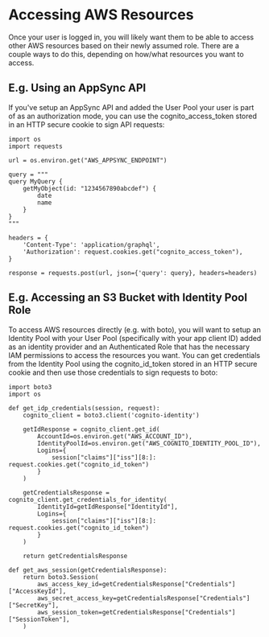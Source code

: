 # Accessing AWS Resources

Once your user is logged in, you will likely want them to be able to access other AWS resources based on their newly assumed role. There are a couple ways to do this, depending on how/what resources you want to access.

## E.g. Using an AppSync API

If you've setup an AppSync API and added the User Pool your user is part of as an authorization mode, you can use the cognito_access_token stored in an HTTP secure cookie to sign API requests:

```
import os
import requests

url = os.environ.get("AWS_APPSYNC_ENDPOINT")

query = """
query MyQuery {
    getMyObject(id: "1234567890abcdef") {
        date
        name
    }
}
"""

headers = {
    'Content-Type': 'application/graphql',
    'Authorization': request.cookies.get("cognito_access_token"),
}

response = requests.post(url, json={'query': query}, headers=headers)
```

## E.g. Accessing an S3 Bucket with Identity Pool Role

To access AWS resources directly (e.g. with boto), you will want to setup an Identity Pool with your User Pool (specifically with your app client ID) added as an identity provider and an Authenticated Role that has the necessary IAM permissions to access the resources you want. You can get credentials from the Identity Pool using the cognito_id_token stored in an HTTP secure cookie and then use those credentials to sign requests to boto:

```
import boto3
import os

def get_idp_credentials(session, request):
    cognito_client = boto3.client('cognito-identity')

    getIdResponse = cognito_client.get_id(
        AccountId=os.environ.get("AWS_ACCOUNT_ID"),
        IdentityPoolId=os.environ.get("AWS_COGNITO_IDENTITY_POOL_ID"),
        Logins={
            session["claims"]["iss"][8:]: request.cookies.get("cognito_id_token")
        }
    )
    
    getCredentialsResponse = cognito_client.get_credentials_for_identity(
        IdentityId=getIdResponse["IdentityId"],
        Logins={
            session["claims"]["iss"][8:]: request.cookies.get("cognito_id_token")
        }
    )

    return getCredentialsResponse

def get_aws_session(getCredentialsResponse):
    return boto3.Session(
        aws_access_key_id=getCredentialsResponse["Credentials"]["AccessKeyId"],
        aws_secret_access_key=getCredentialsResponse["Credentials"]["SecretKey"],
        aws_session_token=getCredentialsResponse["Credentials"]["SessionToken"],
    )
```